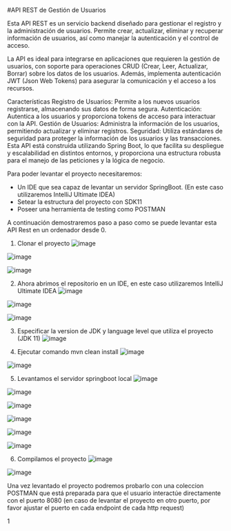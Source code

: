 #API REST de Gestión de Usuarios

Esta API REST es un servicio backend diseñado para gestionar el registro y la administración de usuarios. Permite crear, actualizar, eliminar y recuperar información de usuarios, así como manejar la autenticación y el control de acceso.

La API es ideal para integrarse en aplicaciones que requieren la gestión de usuarios, con soporte para operaciones CRUD (Crear, Leer, Actualizar, Borrar) sobre los datos de los usuarios. Además, implementa autenticación JWT (Json Web Tokens) para asegurar la comunicación y el acceso a los recursos.

Características
Registro de Usuarios: Permite a los nuevos usuarios registrarse, almacenando sus datos de forma segura.
Autenticación: Autentica a los usuarios y proporciona tokens de acceso para interactuar con la API.
Gestión de Usuarios: Administra la información de los usuarios, permitiendo actualizar y eliminar registros.
Seguridad: Utiliza estándares de seguridad para proteger la información de los usuarios y las transacciones.
Esta API está construida utilizando Spring Boot, lo que facilita su despliegue y escalabilidad en distintos entornos, y proporciona una estructura robusta para el manejo de las peticiones y la lógica de negocio.

Para poder levantar el proyecto necesitaremos:

- Un IDE que sea capaz de levantar un servidor SpringBoot. (En este caso utilizaremos IntelliJ Ultimate IDEA)
- Setear la estructura del proyecto con SDK11
- Poseer una herramienta de testing como POSTMAN


A continuación demostraremos paso a paso como se puede levantar esta API Rest en un ordenador desde 0.

1) Clonar el proyecto
![image](https://github.com/Adolfouv/usuarios-api/assets/69990720/d56dc700-da38-421e-a9b3-be9c6d711d44)

![image](https://github.com/Adolfouv/usuarios-api/assets/69990720/7adc0c8c-88c9-4b64-944b-19da87fd0226)

![image](https://github.com/Adolfouv/usuarios-api/assets/69990720/2e35a493-0de0-4f55-ba02-12baf403c5e5)


2) Ahora abrimos el repositorio en un IDE, en este caso utilizaremos IntelliJ Ultimate IDEA
![image](https://github.com/Adolfouv/usuarios-api/assets/69990720/9a5b363b-1662-44a3-82b2-4944f077e9ad)

![image](https://github.com/Adolfouv/usuarios-api/assets/69990720/fa3839dc-c699-4c73-980b-0565b5d8e8ca)

![image](https://github.com/Adolfouv/usuarios-api/assets/69990720/bf2b9282-b8b9-45dc-910c-e34db40da9c4)

3) Especificar la version de JDK y language level que utiliza el proyecto (JDK 11)
![image](https://github.com/Adolfouv/usuarios-api/assets/69990720/88867c23-ffae-46e9-9245-175d5b23fed6)

4) Ejecutar comando mvn clean install
![image](https://github.com/Adolfouv/usuarios-api/assets/69990720/c66dc1c5-e544-4238-a0b9-c3720e12650a)

![image](https://github.com/Adolfouv/usuarios-api/assets/69990720/2739849f-dce6-4d5d-8be2-6ba6512d356d)

5) Levantamos el servidor springboot local
![image](https://github.com/Adolfouv/usuarios-api/assets/69990720/1b811df3-fd1a-457e-9d47-b1f69c643018)

![image](https://github.com/Adolfouv/usuarios-api/assets/69990720/2d255f1d-728e-4ad7-bc9a-72f2b8fc00da)

![image](https://github.com/Adolfouv/usuarios-api/assets/69990720/e5b424a9-8839-4190-8ffa-1b425206b998)

![image](https://github.com/Adolfouv/usuarios-api/assets/69990720/a49070a8-d999-41e0-9b09-062554031fd2)

![image](https://github.com/Adolfouv/usuarios-api/assets/69990720/4ffb9889-883c-4c67-a741-8e3976ce45b2)

![image](https://github.com/Adolfouv/usuarios-api/assets/69990720/451f48fc-b84e-4c66-9c8d-72d82d743abd)


6) Compilamos el proyecto
![image](https://github.com/Adolfouv/usuarios-api/assets/69990720/68f96dfe-acb8-4b49-9476-0a82cd38bb23)

![image](https://github.com/Adolfouv/usuarios-api/assets/69990720/7216bb9e-67bc-4741-ba12-50430c7aac3f)


Una vez levantado el proyecto podremos probarlo con una coleccion POSTMAN que está preparada para que el usuario interactúe directamente con el puerto 8080 (en caso de levantar el proyecto en otro puerto, por favor ajustar el puerto en cada endpoint de cada http request)

1

